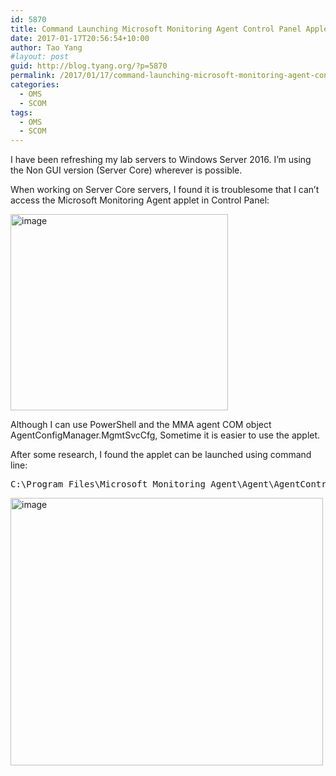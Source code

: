 ```yaml
---
id: 5870
title: Command Launching Microsoft Monitoring Agent Control Panel Applet
date: 2017-01-17T20:56:54+10:00
author: Tao Yang
#layout: post
guid: http://blog.tyang.org/?p=5870
permalink: /2017/01/17/command-launching-microsoft-monitoring-agent-control-panel-applet/
categories:
  - OMS
  - SCOM
tags:
  - OMS
  - SCOM
---
```

I have been refreshing my lab servers to Windows Server 2016. I’m using the Non GUI version (Server Core) wherever is possible.

When working on Server Core servers, I found it is troublesome that I can’t access the Microsoft Monitoring Agent applet in Control Panel:

<a href="http://blog.tyang.org/wp-content/uploads/2017/01/image-8.png"><img style="background-image: none; padding-top: 0px; padding-left: 0px; display: inline; padding-right: 0px; border: 0px;" title="image" src="http://blog.tyang.org/wp-content/uploads/2017/01/image_thumb-8.png" alt="image" width="348" height="314" border="0" /></a>

Although I can use PowerShell and the MMA agent COM object AgentConfigManager.MgmtSvcCfg, Sometime it is easier to use the applet.

After some research, I found the applet can be launched using command line:
<pre language="batch">C:\Program Files\Microsoft Monitoring Agent\Agent\AgentControlPanel.exe
</pre>
<a href="http://blog.tyang.org/wp-content/uploads/2017/01/image-9.png"><img style="background-image: none; padding-top: 0px; padding-left: 0px; display: inline; padding-right: 0px; border: 0px;" title="image" src="http://blog.tyang.org/wp-content/uploads/2017/01/image_thumb-9.png" alt="image" width="500" height="428" border="0" /></a>